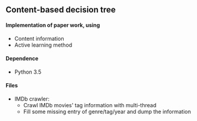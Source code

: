 ## Content-based decision tree
#### Implementation of paper work, using
- Content information
- Active learning method
#### Dependence
- Python 3.5
#### Files
- IMDb crawler: 
	- Crawl IMDb movies' tag information with multi-thread
	- Fill some missing entry of genre/tag/year and dump the information
